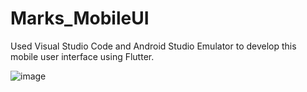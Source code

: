 # Marks_MobileUI
Used Visual Studio Code and Android Studio Emulator to develop this mobile user interface using Flutter.

![image](https://github.com/ThisumiSamarasekara/Marks_MobileUI/assets/77894368/a52d9f3d-9b35-4659-887a-374fab92be6a)
